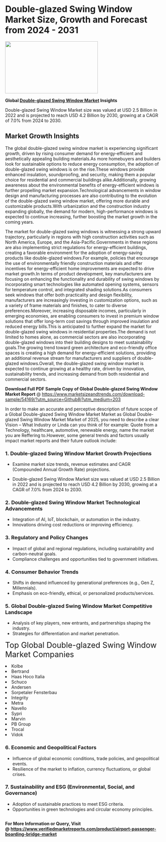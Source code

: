 <H1>Double-glazed Swing Window Market Size, Growth and Forecast from 2024 - 2031</H1><img class="aligncenter size-medium wp-image-584254" src="https://thirdeyenews.in/wp-content/uploads/2024/09/Global-Market-Research-300x168.jpeg" alt="" width="300" height="168" /><p><strong>Global&nbsp;<a href="https://www.marketsizeandtrends.com/download-sample/54169/?utm_source=Github8j?utm_medium=203">Double-glazed Swing Window Market</a> Insights</strong></p><p>Double-glazed Swing Window Market size was valued at USD 2.5 Billion in 2022 and is projected to reach USD 4.2 Billion by 2030, growing at a CAGR of 7.0% from 2024 to 2030.</p><p><h2>Market Growth Insights</h2> <p>The global double-glazed swing window market is experiencing significant growth, driven by rising consumer demand for energy-efficient and aesthetically appealing building materials.As more homebuyers and builders look for sustainable options to reduce energy consumption, the adoption of double-glazed swing windows is on the rise.These windows provide enhanced insulation, soundproofing, and security, making them a popular choice for residential and commercial buildings alike.Additionally, growing awareness about the environmental benefits of energy-efficient windows is further propelling market expansion.Technological advancements in window design and manufacturing processes are also contributing to the evolution of the double-glazed swing window market, offering more durable and customizable products.With urbanization and the construction industry expanding globally, the demand for modern, high-performance windows is expected to continue increasing, further boosting the market growth in the coming years.</p> <p>The market for double-glazed swing windows is witnessing a strong upward trajectory, particularly in regions with high construction activities such as North America, Europe, and the Asia-Pacific.Governments in these regions are also implementing strict regulations for energy-efficient buildings, creating a favorable environment for the adoption of energy-saving products like double-glazed windows.For example, policies that encourage the use of environmentally friendly construction materials and offer incentives for energy-efficient home improvements are expected to drive market growth.In terms of product development, key manufacturers are focusing on enhancing the functionality and durability of swing windows by incorporating smart technologies like automated opening systems, sensors for temperature control, and integrated shading solutions.As consumers seek windows that offer both practicality and design flexibility, manufacturers are increasingly investing in customization options, such as a variety of frame materials and finishes, to cater to diverse preferences.Moreover, increasing disposable incomes, particularly in emerging economies, are enabling consumers to invest in premium window solutions that offer long-term cost savings through improved insulation and reduced energy bills.This is anticipated to further expand the market for double-glazed swing windows in residential properties.The demand is not limited to homes alone, as commercial sectors are also incorporating double-glazed windows into their building designs to meet sustainability goals.The growing trend toward green architecture and eco-friendly office spaces is creating a high demand for energy-efficient solutions, providing an additional revenue stream for manufacturers and suppliers of double-glazed windows.Overall, the double-glazed swing window market is expected to continue growing at a healthy rate, driven by innovation, sustainability trends, and increasing demand from both residential and commercial sectors.<p><span class=""><strong>Download Full PDF Sample Copy of Global Double-glazed Swing Window Market Report</strong> @ <a href="https://www.marketsizeandtrends.com/download-sample/54169/?utm_source=Github8j?utm_medium=203" target="_blank">https://www.marketsizeandtrends.com/download-sample/54169/?utm_source=Github8j?utm_medium=203</a></span></p><p>In order to make an accurate and perceptive description of future scope of a Global&nbsp;Double-glazed Swing Window Market Market as Global&nbsp;Double-glazed Swing Window Market Market of 2025, you need to describe a clear Vision &ndash; What Industry or Linda can you think of for example: Quote from a Technology, healthcare, automotive, renewable energy, name the market you are Reffering to.However, some general trends and factors usually impact market reports and their future outlook include:</p><h3>1.&nbsp;<strong>Double-glazed Swing Window Market Growth Projections</strong></h3><ul><li>Examine market size trends, revenue estimates and CAGR (Compounded Annual Growth Rate) projections.</li><li><p>Double-glazed Swing Window Market size was valued at USD 2.5 Billion in 2022 and is projected to reach USD 4.2 Billion by 2030, growing at a CAGR of 7.0% from 2024 to 2030.</p></li></ul><h3>2.&nbsp;<strong>Double-glazed Swing Window Market Technological Advancements</strong></h3><ul><li>Integration of AI, IoT, blockchain, or automation in the industry.</li><li>Innovations driving cost reductions or improving efficiency.</li></ul><h3>3.&nbsp;<strong>Regulatory and Policy Changes</strong></h3><ul><li>Impact of global and regional regulations, including sustainability and carbon-neutral goals.</li><li>Compliance challenges and opportunities tied to government initiatives.</li></ul><h3>4.&nbsp;<strong>Consumer Behavior Trends</strong></h3><ul><li>Shifts in demand influenced by generational preferences (e.g., Gen Z, Millennials).</li><li>Emphasis on eco-friendly, ethical, or personalized products/services.</li></ul><h3>5.&nbsp;<strong>Global Double-glazed Swing Window Market Competitive Landscape</strong></h3><ul><li>Analysis of key players, new entrants, and partnerships shaping the industry.</li><li>Strategies for differentiation and market penetration.</li></ul><p data-pm-slice="1 1 []"><span style="color: inherit; font-family: inherit; font-size: 25px;">Top Global Double-glazed Swing Window Market Companies</span></p><div class="" data-test-id=""><p><li>Kolbe</li><li> Bertrand</li><li> Haas Hoco Italia</li><li> Schuco</li><li> Andersen</li><li> Sorpetaler Fensterbau</li><li> Integrity</li><li> Metra</li><li> Navello</li><li> Sypri</li><li> Marvin</li><li> PB Group</li><li> Trocal</li><li> Vidok</li></p></div><h3>6.&nbsp;<strong>Economic and Geopolitical Factors</strong></h3><ul><li>Influence of global economic conditions, trade policies, and geopolitical events.</li><li>Resilience of the market to inflation, currency fluctuations, or global crises.</li></ul><h3>7.&nbsp;<strong>Sustainability and ESG (Environmental, Social, and Governance)</strong></h3><ul><li>Adoption of sustainable practices to meet ESG criteria.</li><li>Opportunities in green technologies and circular economy principles.</li></ul><h2><strong style="font-size: 14px;">For More Information or Query, Visit @&nbsp;</strong><a style="background-color: #ffffff; font-size: 14px;" href="https://www.marketsizeandtrends.com/report/double-glazed-swing-window-market/" target="_blank">https://www.verifiedmarketreports.com/product/airport-passenger-boarding-bridge-market</a></h2>
